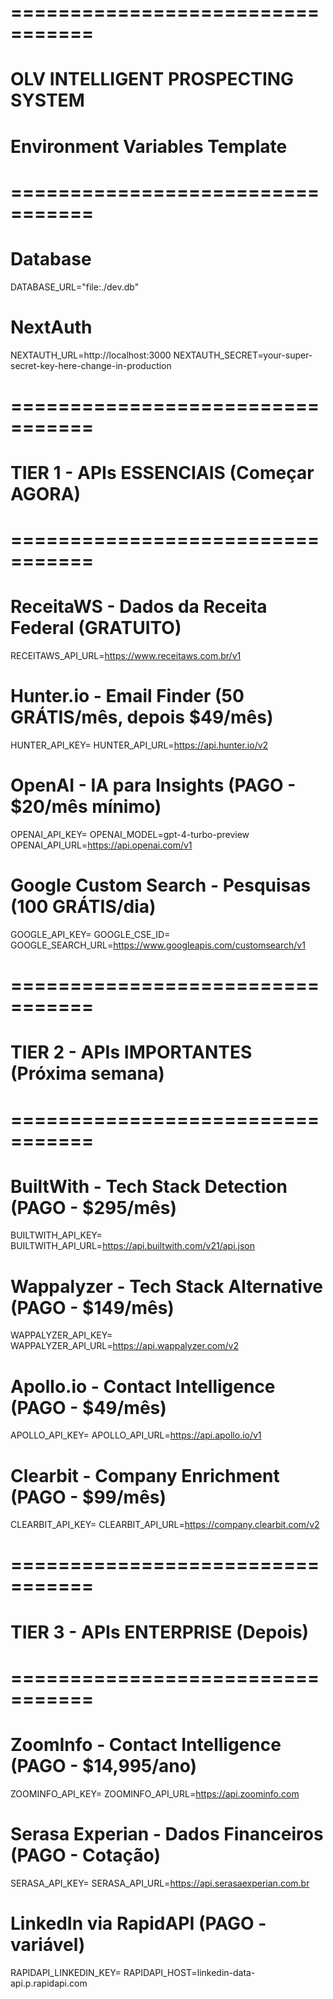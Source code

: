 # =================================
# OLV INTELLIGENT PROSPECTING SYSTEM
# Environment Variables Template
# =================================

# Database
DATABASE_URL="file:./dev.db"

# NextAuth
NEXTAUTH_URL=http://localhost:3000
NEXTAUTH_SECRET=your-super-secret-key-here-change-in-production

# =================================
# TIER 1 - APIs ESSENCIAIS (Começar AGORA)
# =================================

# ReceitaWS - Dados da Receita Federal (GRATUITO)
RECEITAWS_API_URL=https://www.receitaws.com.br/v1

# Hunter.io - Email Finder (50 GRÁTIS/mês, depois $49/mês)
HUNTER_API_KEY=
HUNTER_API_URL=https://api.hunter.io/v2

# OpenAI - IA para Insights (PAGO - $20/mês mínimo)
OPENAI_API_KEY=
OPENAI_MODEL=gpt-4-turbo-preview
OPENAI_API_URL=https://api.openai.com/v1

# Google Custom Search - Pesquisas (100 GRÁTIS/dia)
GOOGLE_API_KEY=
GOOGLE_CSE_ID=
GOOGLE_SEARCH_URL=https://www.googleapis.com/customsearch/v1

# =================================
# TIER 2 - APIs IMPORTANTES (Próxima semana)
# =================================

# BuiltWith - Tech Stack Detection (PAGO - $295/mês)
BUILTWITH_API_KEY=
BUILTWITH_API_URL=https://api.builtwith.com/v21/api.json

# Wappalyzer - Tech Stack Alternative (PAGO - $149/mês)
WAPPALYZER_API_KEY=
WAPPALYZER_API_URL=https://api.wappalyzer.com/v2

# Apollo.io - Contact Intelligence (PAGO - $49/mês)
APOLLO_API_KEY=
APOLLO_API_URL=https://api.apollo.io/v1

# Clearbit - Company Enrichment (PAGO - $99/mês)
CLEARBIT_API_KEY=
CLEARBIT_API_URL=https://company.clearbit.com/v2

# =================================
# TIER 3 - APIs ENTERPRISE (Depois)
# =================================

# ZoomInfo - Contact Intelligence (PAGO - $14,995/ano)
ZOOMINFO_API_KEY=
ZOOMINFO_API_URL=https://api.zoominfo.com

# Serasa Experian - Dados Financeiros (PAGO - Cotação)
SERASA_API_KEY=
SERASA_API_URL=https://api.serasaexperian.com.br

# LinkedIn via RapidAPI (PAGO - variável)
RAPIDAPI_LINKEDIN_KEY=
RAPIDAPI_HOST=linkedin-data-api.p.rapidapi.com
